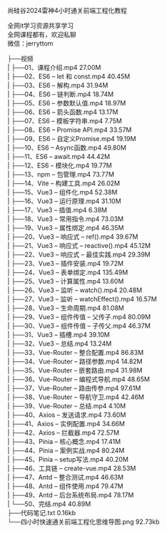 尚硅谷2024雷神4小时通关前端工程化教程

全网it学习资源共享学习<br>全网课程都有，欢迎私聊<br>微信：jerryttom<br>

├──视频<br> | ├──01、课程介绍.mp4 27.00M<br> | ├──02、ES6 – let 和 const.mp4 40.45M<br> | ├──03、ES6 – 解构.mp4 31.94M<br> | ├──04、ES6 – 链判断.mp4 18.74M<br> | ├──05、ES6 – 参数默认值.mp4 18.97M<br> | ├──06、ES6 – 箭头函数.mp4 13.17M<br> | ├──07、ES6 – 模板字符串.mp4 7.75M<br> | ├──08、ES6 – Promise API.mp4 33.57M<br> | ├──09、ES6 – 自定义Promise.mp4 19.19M<br> | ├──10、ES6 – Async函数.mp4 49.80M<br> | ├──11、ES6 – await.mp4 44.42M<br> | ├──12、ES6 – 模块化.mp4 19.77M<br> | ├──13、npm – 包管理.mp4 73.77M<br> | ├──14、Vite – 构建工具.mp4 26.02M<br> | ├──15、Vue3 – 组件化.mp4 52.38M<br> | ├──16、Vue3 – 运行原理.mp4 31.10M<br> | ├──17、Vue3 – 插值.mp4 6.38M<br> | ├──18、Vue3 – 常用指令.mp4 73.03M<br> | ├──19、Vue3 – 属性绑定.mp4 46.35M<br> | ├──20、Vue3 – 响应式 – ref().mp4 39.67M<br> | ├──21、Vue3 – 响应式 – reactive().mp4 45.12M<br> | ├──22、Vue3 – 响应式 – 最佳实践.mp4 29.39M<br> | ├──23、Vue3 – 插件安装.mp4 19.72M<br> | ├──24、Vue3 – 表单绑定.mp4 135.49M<br> | ├──25、Vue3 – 计算属性.mp4 13.60M<br> | ├──26、Vue3 – 监听 – watch().mp4 20.48M<br> | ├──27、Vue3 – 监听 – watchEffect().mp4 16.57M<br> | ├──28、Vue3 – 生命周期.mp4 81.08M<br> | ├──29、Vue3 – 组件传值 – 父传子.mp4 80.09M<br> | ├──30、Vue3 – 组件传值 – 子传父.mp4 46.37M<br> | ├──31、Vue3 – 插槽.mp4 39.10M<br> | ├──32、Vue3 – 总结.mp4 13.24M<br> | ├──33、Vue-Router – 整合配置.mp4 86.83M<br> | ├──34、Vue-Router – 路径参数.mp4 14.82M<br> | ├──35、Vue-Router – 嵌套路由.mp4 31.98M<br> | ├──36、Vue-Router – 编程式导航.mp4 48.65M<br> | ├──37、Vue-Router – 路由传参.mp4 97.61M<br> | ├──38、Vue-Router – 导航守卫.mp4 42.46M<br> | ├──39、Vue-Router – 总结.mp4 4.10M<br> | ├──40、Axios – 发送请求.mp4 73.60M<br> | ├──41、Axios – 实例配置.mp4 34.66M<br> | ├──42、Axios – 拦截器.mp4 72.57M<br> | ├──43、Pinia – 核心概念.mp4 17.41M<br> | ├──44、Pinia – 案例实战.mp4 80.24M<br> | ├──45、Pinia – setup写法.mp4 40.20M<br> | ├──46、工具链 – create-vue.mp4 28.53M<br> | ├──47、Antd – 整合测试.mp4 46.63M<br> | ├──48、Antd – 组件使用.mp4 79.47M<br> | ├──49、Antd – 后台系统布局.mp4 78.17M<br> | └──50、完结.mp4 40.89M<br> ├──代码笔记.txt 0.16kb<br> └──四小时快速通关前端工程化思维导图.png 92.73kb